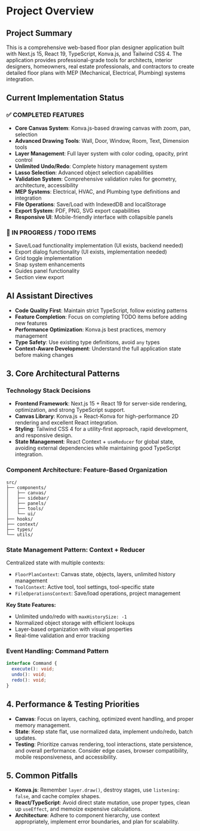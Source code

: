 # Project Overview

## Project Summary

This is a comprehensive web-based floor plan designer application built with Next.js 15, React 19, TypeScript, Konva.js, and Tailwind CSS 4. The application provides professional-grade tools for architects, interior designers, homeowners, real estate professionals, and contractors to create detailed floor plans with MEP (Mechanical, Electrical, Plumbing) systems integration.

## Current Implementation Status

### ✅ COMPLETED FEATURES
- **Core Canvas System**: Konva.js-based drawing canvas with zoom, pan, selection
- **Advanced Drawing Tools**: Wall, Door, Window, Room, Text, Dimension tools
- **Layer Management**: Full layer system with color coding, opacity, print control
- **Unlimited Undo/Redo**: Complete history management system
- **Lasso Selection**: Advanced object selection capabilities
- **Validation System**: Comprehensive validation rules for geometry, architecture, accessibility
- **MEP Systems**: Electrical, HVAC, and Plumbing type definitions and integration
- **File Operations**: Save/Load with IndexedDB and localStorage
- **Export System**: PDF, PNG, SVG export capabilities
- **Responsive UI**: Mobile-friendly interface with collapsible panels

### 🚧 IN PROGRESS / TODO ITEMS
- Save/Load functionality implementation (UI exists, backend needed)
- Export dialog functionality (UI exists, implementation needed)
- Grid toggle implementation
- Snap system enhancements
- Guides panel functionality
- Section view export

## AI Assistant Directives

-   **Code Quality First**: Maintain strict TypeScript, follow existing patterns
-   **Feature Completion**: Focus on completing TODO items before adding new features
-   **Performance Optimization**: Konva.js best practices, memory management
-   **Type Safety**: Use existing type definitions, avoid `any` types
-   **Context-Aware Development**: Understand the full application state before making changes

## 3. Core Architectural Patterns

### Technology Stack Decisions

-   **Frontend Framework**: Next.js 15 + React 19 for server-side rendering, optimization, and strong TypeScript support.
-   **Canvas Library**: Konva.js + React-Konva for high-performance 2D rendering and excellent React integration.
-   **Styling**: Tailwind CSS 4 for a utility-first approach, rapid development, and responsive design.
-   **State Management**: React Context + `useReducer` for global state, avoiding external dependencies while maintaining good TypeScript integration.

### Component Architecture: Feature-Based Organization

```
src/
├── components/
│   ├── canvas/
│   ├── sidebar/
│   ├── panels/
│   ├── tools/
│   └── ui/
├── hooks/
├── context/
├── types/
└── utils/
```

### State Management Pattern: Context + Reducer

Centralized state with multiple contexts:
-   `FloorPlanContext`: Canvas state, objects, layers, unlimited history management
-   `ToolContext`: Active tool, tool settings, tool-specific state
-   `FileOperationsContext`: Save/load operations, project management

**Key State Features:**
- Unlimited undo/redo with `maxHistorySize: -1`
- Normalized object storage with efficient lookups
- Layer-based organization with visual properties
- Real-time validation and error tracking

### Event Handling: Command Pattern

```typescript
interface Command {
  execute(): void;
  undo(): void;
  redo(): void;
}
```

## 4. Performance & Testing Priorities

-   **Canvas**: Focus on layers, caching, optimized event handling, and proper memory management.
-   **State**: Keep state flat, use normalized data, implement undo/redo, batch updates.
-   **Testing**: Prioritize canvas rendering, tool interactions, state persistence, and overall performance. Consider edge cases, browser compatibility, mobile responsiveness, and accessibility.

## 5. Common Pitfalls

-   **Konva.js**: Remember `layer.draw()`, destroy stages, use `listening: false`, and cache complex shapes.
-   **React/TypeScript**: Avoid direct state mutation, use proper types, clean up `useEffect`, and memoize expensive calculations.
-   **Architecture**: Adhere to component hierarchy, use context appropriately, implement error boundaries, and plan for scalability.
